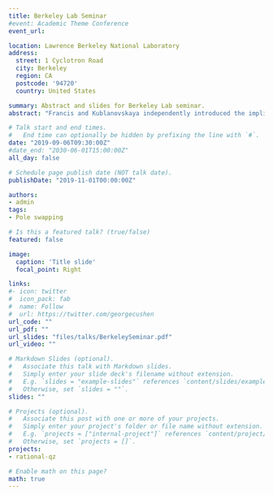 ```yaml
---
title: Berkeley Lab Seminar
#event: Academic Theme Conference
event_url: 

location: Lawrence Berkeley National Laboratory
address:
  street: 1 Cyclotron Road
  city: Berkeley
  region: CA
  postcode: '94720'
  country: United States

summary: Abstract and slides for Berkeley Lab seminar.
abstract: "Francis and Kublanovskaya independently introduced the implicit QR method, a bulge chasing algorithm, for computing all eigenvalues of a matrix in the 1960s. Their method has been the algorithm of choice to compute the Schur decomposition of small to medium sized problems and has been named as one of the top 10 algorithms of the twentieth century. In this work we generalize bulge chasing algorithms to pole swapping algorithms and show that this generalization has the benefit of an improved convergence rate. Where bulge chasing can be interpreted as subspace iteration accelerated by polynomials, pole swapping implicitly performs subspace iteration driven by rational functions. Numerical experiments show the competitiveness of our algorithms both in terms of accuracy and speed in comparison to LAPACK implementations, both for the standard and generalized eigenvalue problem."

# Talk start and end times.
#   End time can optionally be hidden by prefixing the line with `#`.
date: "2019-09-06T09:30:00Z"
#date_end: "2030-06-01T15:00:00Z"
all_day: false

# Schedule page publish date (NOT talk date).
publishDate: "2019-11-01T00:00:00Z"

authors:
- admin
tags:
- Pole swapping

# Is this a featured talk? (true/false)
featured: false

image:
  caption: 'Title slide'
  focal_point: Right

links:
#- icon: twitter
#  icon_pack: fab
#  name: Follow
#  url: https://twitter.com/georgecushen
url_code: ""
url_pdf: ""
url_slides: "files/talks/BerkeleySeminar.pdf"
url_video: ""

# Markdown Slides (optional).
#   Associate this talk with Markdown slides.
#   Simply enter your slide deck's filename without extension.
#   E.g. `slides = "example-slides"` references `content/slides/example-slides.md`.
#   Otherwise, set `slides = ""`.
slides: ""

# Projects (optional).
#   Associate this post with one or more of your projects.
#   Simply enter your project's folder or file name without extension.
#   E.g. `projects = ["internal-project"]` references `content/project/deep-learning/index.md`.
#   Otherwise, set `projects = []`.
projects:
- rational-qz

# Enable math on this page?
math: true
---
```

